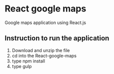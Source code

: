 # React google maps
Google maps application using React.js

## Instruction to run the application

1. Download and unzip the file
2. cd into the React-google-maps
2. type npm install
3. type gulp

